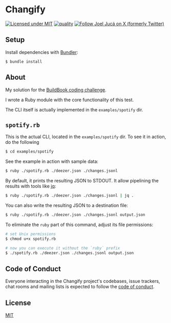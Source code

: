 # Changify

[![Licensed under MIT](https://img.shields.io/badge/license-MIT-blue)](LICENSE.txt)
[![quality](https://github.com/joeljuca/changify/actions/workflows/main.yml/badge.svg)](https://github.com/joeljuca/changify/actions/workflows/main.yml)
[![Follow Joel Jucá on X (formerly Twitter)](https://img.shields.io/twitter/follow/holyshtjoe)](https://twitter.com/holyshtjoe)

## Setup

Install dependencies with [Bundler](https://bundler.io):

```
$ bundle install
```

## About

My solution for the [BuildBook coding challenge](https://gist.github.com/vitchell/a081703591116bab7e859cc000c98495).

I wrote a Ruby module with the core functionality of this test.

The CLI itself is actually implemented in the `examples/spotify` dir.

## `spotify.rb`

This is the actual CLI, located in the `examples/spotify` dir. To see it in action, do the following

```sh
$ cd examples/spotify
```

See the example in action with sample data:

```sh
$ ruby ./spotify.rb ./deezer.json ./changes.jsonl
```

By default, it prints the resulting JSON to STDOUT. It allow pipelining the results with tools like [jq](https://jqlang.github.io/jq/):

```sh
$ ruby ./spotify.rb ./deezer.json ./changes.jsonl | jq .
```

You can also write the resulting JSON to a destination file:

```sh
$ ruby ./spotify.rb ./deezer.json ./changes.jsonl output.json
```

To eliminate the `ruby` part of this command, adjust its file permissions:

```sh
# set Unix permissions
$ chmod u+x spotify.rb

# now you can execute it without the `ruby` prefix
$ ./spotify.rb ./deezer.json ./changes.jsonl output.json
```

## Code of Conduct

Everyone interacting in the Changify project's codebases, issue trackers, chat rooms and mailing lists is expected to follow the [code of conduct](CODE_OF_CONDUCT.md).

## License

[MIT](LICENSE.txt)
